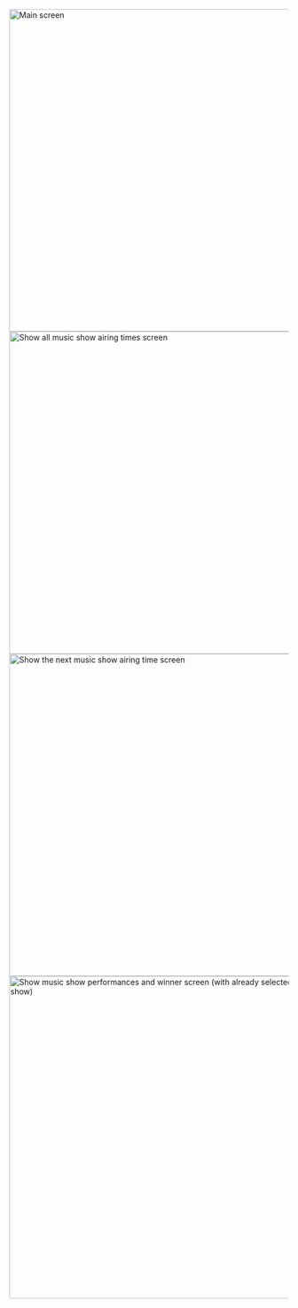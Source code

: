 <img src="https://i.imgur.com/uLqrVwU.png" width="580" title="Main screen">
<img src="https://i.imgur.com/WycrtJl.png" width="580" title="Show all music show airing times screen">
<img src="https://i.imgur.com/t6lOWfK.png" width="580" title="Show the next music show airing time screen">
<img src="https://i.imgur.com/uRcpCfV.png" width="580" title="Show music show performances and winner screen (with already selected music show)">